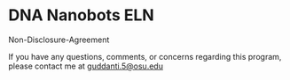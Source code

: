 # DNA Nanobots ELN
Non-Disclosure-Agreement

If you have any questions, comments, or concerns regarding this program,
please contact me at guddanti.5@osu.edu


